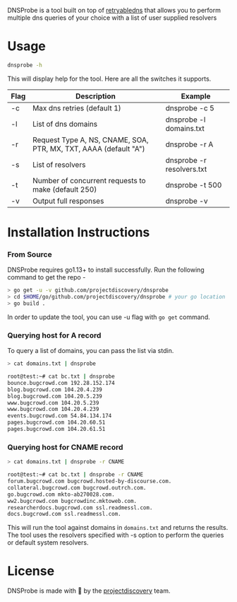 DNSProbe is a tool built on top of [retryabledns](https://github.com/projectdiscovery/retryabledns) that allows you to perform multiple dns queries of your choice with a list of user supplied resolvers

# Usage

```bash
dnsprobe -h
```
This will display help for the tool. Here are all the switches it supports.

| Flag           | Description                                                        | Example                   |
|----------------|--------------------------------------------------------------------|---------------------------|
| -c             | Max dns retries (default 1)                                        | dnsprobe -c 5             |
| -l             | List of dns domains                                                | dnsprobe -l domains.txt   |
| -r             | Request Type A, NS, CNAME, SOA, PTR, MX, TXT, AAAA (default "A")   | dnsprobe -r A             |
| -s             | List of resolvers                                                  | dnsprobe -r resolvers.txt |
| -t             | Number of concurrent requests to make (default 250)                | dnsprobe -t 500           |
| -v             | Output full responses                                              | dnsprobe -v               |

# Installation Instructions
### From Source

DNSProbe requires go1.13+ to install successfully. Run the following command to get the repo - 

```bash
> go get -u -v github.com/projectdiscovery/dnsprobe
> cd $HOME/go/github.com/projectdiscovery/dnsprobe # your go location
> go build .
```

In order to update the tool, you can use -u flag with `go get` command.

### Querying host for A record

To query a list of domains, you can pass the list via stdin.

```bash
> cat domains.txt | dnsprobe

root@test:~# cat bc.txt | dnsprobe
bounce.bugcrowd.com 192.28.152.174
blog.bugcrowd.com 104.20.4.239
blog.bugcrowd.com 104.20.5.239
www.bugcrowd.com 104.20.5.239
www.bugcrowd.com 104.20.4.239
events.bugcrowd.com 54.84.134.174
pages.bugcrowd.com 104.20.60.51
pages.bugcrowd.com 104.20.61.51
```

### Querying host for CNAME record

```bash
> cat domains.txt | dnsprobe -r CNAME

root@test:~# cat bc.txt | dnsprobe -r CNAME
forum.bugcrowd.com bugcrowd.hosted-by-discourse.com.
collateral.bugcrowd.com bugcrowd.outrch.com.
go.bugcrowd.com mkto-ab270028.com.
ww2.bugcrowd.com bugcrowdinc.mktoweb.com.
researcherdocs.bugcrowd.com ssl.readmessl.com.
docs.bugcrowd.com ssl.readmessl.com.
```

This will run the tool against domains in `domains.txt` and returns the results. The tool uses the resolvers specified with -s option to perform the queries or default system resolvers.

# License

DNSProbe is made with 🖤 by the [projectdiscovery](https://projectdiscovery.io) team.
